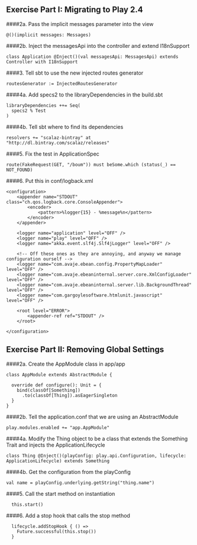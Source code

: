 ## Exercise Part I: Migrating to Play 2.4
####2a. Pass the implicit messages parameter into the view
```
@()(implicit messages: Messages)
```

####2b. Inject the messagesApi into the controller and extend I18nSupport
```
class Application @Inject()(val messagesApi: MessagesApi) extends Controller with I18nSupport
```

####3. Tell sbt to use the new injected routes generator
```
routesGenerator := InjectedRoutesGenerator
```

####4a. Add specs2 to the libraryDependencies in the build.sbt 
```
libraryDependencies ++= Seq(
  specs2 % Test
)
```
####4b. Tell sbt where to find its dependencies
```
resolvers += "scalaz-bintray" at "http://dl.bintray.com/scalaz/releases"
```

####5. Fix the test in ApplicationSpec
```
route(FakeRequest(GET, "/boum")) must beSome.which (status(_) == NOT_FOUND)
```

####6. Put this in conf/logback.xml
```
<configuration>
    <appender name="STDOUT" class="ch.qos.logback.core.ConsoleAppender">
        <encoder>
            <pattern>%logger{15} - %message%n</pattern>
        </encoder>
    </appender>

    <logger name="application" level="OFF" />
    <logger name="play" level="OFF" />
    <logger name="akka.event.slf4j.Slf4jLogger" level="OFF" />

    <!-- Off these ones as they are annoying, and anyway we manage configuration ourself -->
    <logger name="com.avaje.ebean.config.PropertyMapLoader" level="OFF" />
    <logger name="com.avaje.ebeaninternal.server.core.XmlConfigLoader" level="OFF" />
    <logger name="com.avaje.ebeaninternal.server.lib.BackgroundThread" level="OFF" />
    <logger name="com.gargoylesoftware.htmlunit.javascript" level="OFF" />

    <root level="ERROR">
        <appender-ref ref="STDOUT" />
    </root>

</configuration>
```

## Exercise Part II: Removing Global Settings
####2a. Create the AppModule class in app/app
```
class AppModule extends AbstractModule {

  override def configure(): Unit = {
    bind(classOf[Something])
      .to(classOf[Thing]).asEagerSingleton
  }
}
```

####2b. Tell the application.conf that we are using an AbstractModule
```
play.modules.enabled += "app.AppModule"
```

####4a. Modify the Thing object to be a class that extends the Something Trait and injects the ApplicationLifecycle
```
class Thing @Inject()(playConfig: play.api.Configuration, lifecycle: ApplicationLifecycle) extends Something
```

####4b. Get the configuration from the playConfig
```
val name = playConfig.underlying.getString("thing.name")
```
####5. Call the start method on instantiation
```
  this.start()
```
####6. Add a stop hook that calls the stop method
```
  lifecycle.addStopHook { () =>
    Future.successful(this.stop())
  }
```
